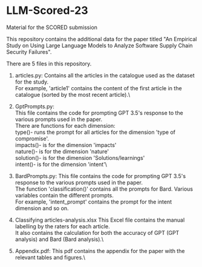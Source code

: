# LLM-Scored-23
Material for the SCORED submission

This repository contains the additional data for the paper titled "An Empirical Study on Using Large Language Models to Analyze Software Supply Chain Security Failures". 

There are 5 files in this repository. 

1. articles.py:
Contains all the articles in the catalogue used as the dataset for the study.\
For example, 'article1' contains the content of the first article in the catalogue (sorted by the most recent article).\

2. GptPrompts.py:                                                                       
This file contains the code for prompting GPT 3.5's response to the various prompts used in the paper.\
There are functions for each dimension:\
type()- runs the prompt for all articles for the dimension 'type of compromise'. \
impacts()- is for the dimension 'impacts'\
nature()- is for the dimension 'nature'\
solution()- is for the dimension 'Solutions/learnings'\
intent()- is for the dimension 'intent'\

3. BardPrompts.py:
This file contains the code for prompting GPT 3.5's response to the various prompts used in the paper.\
The function 'classification()' contains all the prompts for Bard. Various variables contain the different prompts.\
For example, 'intent_prompt' contains the prompt for the intent dimension and so on. 
   
4. Classifying articles-analysis.xlsx
This Excel file contains the manual labelling by the raters for each article.\
It also contains the calculation for both the accuracy of GPT (GPT analysis) and Bard (Bard analysis).\

5. Appendix.pdf: 
This pdf contains the appendix for the paper with the relevant tables and figures.\
